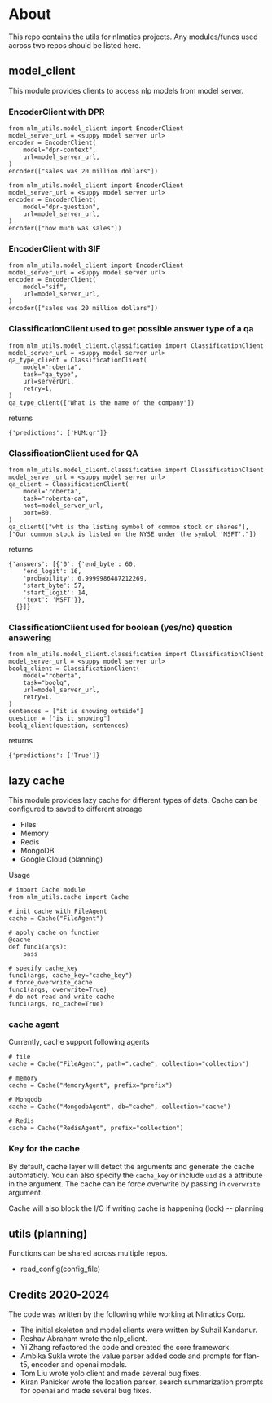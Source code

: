 # About
This repo contains the utils for nlmatics projects. Any modules/funcs used across two repos should be listed here.

## model_client
This module provides clients to access nlp models from model server.

### EncoderClient with DPR
```
from nlm_utils.model_client import EncoderClient
model_server_url = <suppy model server url>
encoder = EncoderClient(
    model="dpr-context",
    url=model_server_url,
)
encoder(["sales was 20 million dollars"])

from nlm_utils.model_client import EncoderClient
model_server_url = <suppy model server url>
encoder = EncoderClient(
    model="dpr-question",
    url=model_server_url,
)
encoder(["how much was sales"])
```
### EncoderClient with SIF
```
from nlm_utils.model_client import EncoderClient
model_server_url = <suppy model server url>
encoder = EncoderClient(
    model="sif",
    url=model_server_url,
)
encoder(["sales was 20 million dollars"])
```

### ClassificationClient used to get possible answer type of a qa
```
from nlm_utils.model_client.classification import ClassificationClient
model_server_url = <suppy model server url>
qa_type_client = ClassificationClient(
    model="roberta",
    task="qa_type",
    url=serverUrl,
    retry=1,
)
qa_type_client(["What is the name of the company"])
```
returns
```
{'predictions': ['HUM:gr']}
```


### ClassificationClient used for QA
```
from nlm_utils.model_client.classification import ClassificationClient
model_server_url = <suppy model server url>
qa_client = ClassificationClient(
    model='roberta',
    task="roberta-qa",
    host=model_server_url,
    port=80,
)
qa_client(["wht is the listing symbol of common stock or shares"], ["Our common stock is listed on the NYSE under the symbol 'MSFT'."])
```
returns
```
{'answers': [{'0': {'end_byte': 60,
    'end_logit': 16,
    'probability': 0.9999986487212269,
    'start_byte': 57,
    'start_logit': 14,
    'text': 'MSFT'}},
  {}]}
```

### ClassificationClient used for boolean (yes/no) question answering
```
from nlm_utils.model_client.classification import ClassificationClient
model_server_url = <suppy model server url>
boolq_client = ClassificationClient(
    model="roberta",
    task="boolq",
    url=model_server_url,
    retry=1,
)
sentences = ["it is snowing outside"]
question = ["is it snowing"]
boolq_client(question, sentences)
```
returns
```
{'predictions': ['True']}
```

## lazy cache
This module provides lazy cache for different types of data.
Cache can be configured to saved to different stroage
- Files
- Memory
- Redis
- MongoDB
- Google Cloud (planning)

Usage
```
# import Cache module
from nlm_utils.cache import Cache

# init cache with FileAgent
cache = Cache("FileAgent")

# apply cache on function
@cache
def func1(args):
    pass

# specify cache_key
func1(args, cache_key="cache_key")
# force_overwrite_cache
func1(args, overwrite=True)
# do not read and write cache
func1(args, no_cache=True)
```
### cache agent
Currently, cache support following agents
```
# file
cache = Cache("FileAgent", path=".cache", collection="collection")

# memory
cache = Cache("MemoryAgent", prefix="prefix")

# Mongodb
cache = Cache("MongodbAgent", db="cache", collection="cache")

# Redis
cache = Cache("RedisAgent", prefix="collection")
```

### Key for the cache
By default, cache layer will detect the arguments and generate the cache automaticly.
You can also specify the `cache_key` or include `uid` as a attribute in the argument.
The cache can be force overwrite by passing in `overwrite` argument.

Cache will also block the I/O if writing cache is happening (lock) -- planning



## utils (planning)
Functions can be shared across multiple repos.
- read_config(config_file)

## Credits 2020-2024
The code was written by the following while working at Nlmatics Corp.
- The initial skeleton and model clients were written by Suhail Kandanur.
- Reshav Abraham wrote the nlp_client.
- Yi Zhang refactored the code and created the core framework.
- Ambika Sukla wrote the value parser added code and prompts for flan-t5, encoder and openai models. 
- Tom Liu wrote yolo client and made several bug fixes.
- Kiran Panicker wrote the location parser, search summarization prompts for openai and made several bug fixes.
